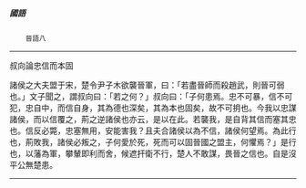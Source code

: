 

##### 國語
　　`晉語八`

* * *

叔向論忠信而本固

諸侯之大夫盟于宋，楚令尹子木欲襲晉軍，曰：「若盡晉師而殺趙武，則晉可弱也。」文子聞之，謂叔向曰：「若之何？」叔向曰：「子何患焉。忠不可暴，信不可犯，忠自中，而信自身，其為德也深矣，其為本也固矣，故不可抈也。今我以忠謀諸侯，而以信覆之，荊之逆諸侯也亦云，是以在此。若襲我，是自背其信而塞其忠也。信反必斃，忠塞無用，安能害我？且夫合諸侯以為不信，諸侯何望焉。為此行也，荊敗我，諸侯必叛之，子何愛於死，死而可以固晉國之盟主，何懼焉？」是行也，以藩為軍，攀輦即利而舍，候遮扞衛不行，楚人不敢謀，畏晉之信也。自是沒平公無楚患。

* * *

